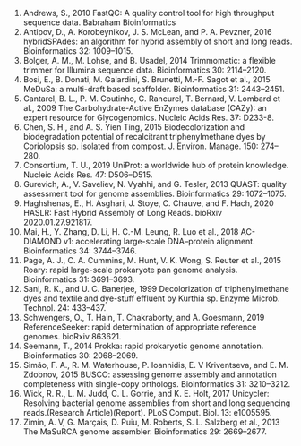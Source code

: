 1. Andrews, S., 2010 FastQC: A quality control tool for high throughput sequence data. Babraham Bioinformatics
2. Antipov, D., A. Korobeynikov, J. S. McLean, and P. A. Pevzner, 2016 hybridSPAdes: an algorithm for hybrid assembly of short and long reads. Bioinformatics 32: 1009–1015.
3. Bolger, A. M., M. Lohse, and B. Usadel, 2014 Trimmomatic: a flexible trimmer for Illumina sequence data. Bioinformatics 30: 2114–2120.
4. Bosi, E., B. Donati, M. Galardini, S. Brunetti, M.-F. Sagot et al., 2015 MeDuSa: a multi-draft based scaffolder. Bioinformatics 31: 2443–2451.
5. Cantarel, B. L., P. M. Coutinho, C. Rancurel, T. Bernard, V. Lombard et al., 2009 The Carbohydrate-Active EnZymes database (CAZy): an expert resource for  Glycogenomics. Nucleic Acids Res. 37: D233-8.
6. Chen, S. H., and A. S. Yien Ting, 2015 Biodecolorization and biodegradation potential of recalcitrant triphenylmethane dyes by Coriolopsis sp. isolated from compost. J. Environ. Manage. 150: 274–280.
7. Consortium, T. U., 2019 UniProt: a worldwide hub of protein knowledge. Nucleic Acids Res. 47: D506–D515.
8. Gurevich, A., V. Saveliev, N. Vyahhi, and G. Tesler, 2013 QUAST: quality assessment tool for genome assemblies. Bioinformatics 29: 1072–1075.
9. Haghshenas, E., H. Asghari, J. Stoye, C. Chauve, and F. Hach, 2020 HASLR: Fast Hybrid Assembly of Long Reads. bioRxiv 2020.01.27.921817.
10. Mai, H., Y. Zhang, D. Li, H. C.-M. Leung, R. Luo et al., 2018 AC-DIAMOND v1: accelerating large-scale DNA–protein alignment. Bioinformatics 34: 3744–3746.
11. Page, A. J., C. A. Cummins, M. Hunt, V. K. Wong, S. Reuter et al., 2015 Roary: rapid large-scale prokaryote pan genome analysis. Bioinformatics 31: 3691–3693.
12. Sani, R. K., and U. C. Banerjee, 1999 Decolorization of triphenylmethane dyes and textile and dye-stuff effluent by Kurthia sp. Enzyme Microb. Technol. 24: 433–437.
13. Schwengers, O., T. Hain, T. Chakraborty, and A. Goesmann, 2019 ReferenceSeeker: rapid determination of appropriate reference genomes. bioRxiv 863621.
14. Seemann, T., 2014 Prokka: rapid prokaryotic genome annotation. Bioinformatics 30: 2068–2069.
15. Simão, F. A., R. M. Waterhouse, P. Ioannidis, E. V Kriventseva, and E. M. Zdobnov, 2015 BUSCO: assessing genome assembly and annotation completeness with single-copy orthologs. Bioinformatics 31: 3210–3212.
16. Wick, R. R., L. M. Judd, C. L. Gorrie, and K. E. Holt, 2017 Unicycler: Resolving bacterial genome assemblies from short and long sequencing reads.(Research Article)(Report). PLoS Comput. Biol. 13: e1005595.
17. Zimin, A. V, G. Marçais, D. Puiu, M. Roberts, S. L. Salzberg et al., 2013 The MaSuRCA genome assembler. Bioinformatics 29: 2669–2677.


